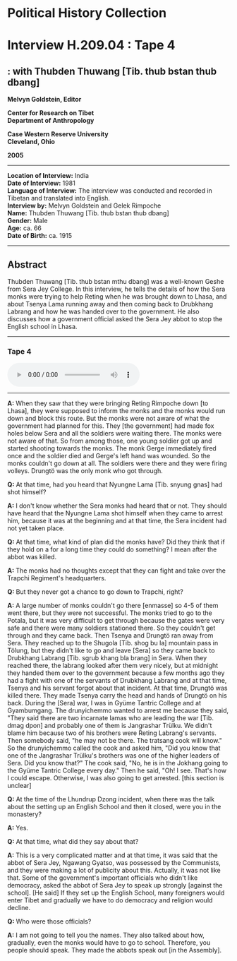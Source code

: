 # Political History Collection  
# Interview H.209.04 : Tape 4  
##  : with Thubden Thuwang [Tib. thub bstan thub dbang]  
  
**Melvyn Goldstein, Editor**  

**Center for Research on Tibet**  
**Department of Anthropology**  

**Case Western Reserve University**  
**Cleveland, Ohio**  

**2005**  

---  
**Location of Interview:** India  
**Date of Interview:** 1981  
**Language of Interview:** The interview was conducted and recorded in Tibetan and translated into English.  
**Interview by:** Melvyn Goldstein and Gelek Rimpoche  
**Name:** Thubden Thuwang [Tib. thub bstan thub dbang]  
**Gender:** Male  
**Age:** ca. 66  
**Date of Birth:** ca. 1915  
  
---  
## Abstract  

 Thubden Thuwang [Tib. thub bstan mthu dbang] was a well-known Geshe from Sera Jey College. In this interview, he tells the details of how the Sera monks were trying to help Reting when he was brought down to Lhasa, and about Tsenya Lama running away and then coming back to Drubkhang Labrang and how he was handed over to the government. He also discusses how a government official asked the Sera Jey abbot to stop the English school in Lhasa.   

---  
### Tape 4  

<audio controls>
<source src="https://tile.loc.gov/storage-services/service/asian/asiantoha/H_0209_04/H_0209_04.mp3" type="audio/mp3">
Your browser does not support the audio element.
</audio>  

---

**A:**  When they saw that they were bringing Reting Rimpoche down [to Lhasa], they were supposed to inform the monks and the monks would run down and block this route. But the monks were not aware of what the government had planned for this. They [the government] had made fox holes below Sera and all the soldiers were waiting there. The monks were not aware of that. So from among those, one young soldier got up and started shooting towards the monks. The monk Gerge immediately fired once and the soldier died and Gerge's left hand was wounded. So the monks couldn't go down at all. The soldiers were there and they were firing volleys. Drungtö was the only monk who got through.   

**Q:**  At that time, had you heard that Nyungne Lama [Tib. snyung gnas] had shot himself?   

**A:**  I don't know whether the Sera monks had heard that or not. They should have heard that the Nyungne Lama shot himself when they came to arrest him, because it was at the beginning and at that time, the Sera incident had not yet taken place.   

**Q:**  At that time, what kind of plan did the monks have? Did they think that if they hold on a for a long time they could do something? I mean after the abbot was killed.   

**A:**  The monks had no thoughts except that they can fight and take over the Trapchi Regiment's headquarters.   

**Q:**  But they never got a chance to go down to Trapchi, right?   

**A:**  A large number of monks couldn't go there [enmasse] so 4-5 of them went there, but they were not successful. The monks tried to go to the Potala, but it was very difficult to get through because the gates were very safe and there were many soldiers stationed there. So they couldn't get through and they came back. Then Tsenya and Drungtö ran away from Sera. They reached up to the Shugola [Tib. shog bu la] mountain pass in Tölung, but they didn't like to go and leave [Sera] so they came back to Drubkhang Labrang [Tib. sgrub khang bla brang] in Sera. When they reached there, the labrang looked after them very nicely, but at midnight they handed them over to the government because a few months ago they had a fight with one of the servants of Drubkhang Labrang and at that time, Tsenya and his servant forgot about that incident. At that time, Drungtö was killed there. They made Tsenya carry the head and hands of Drungtö on his back. During the [Sera] war, I was in Gyüme Tantric College and at Gyambumgang. The drunyichemmo wanted to arrest me because they said, "They said there are two incarnate lamas who are leading the war [Tib. dmag dpon] and probably one of them is Jangrashar Trülku. We didn't blame him because two of his brothers were Reting Labrang's servants. Then somebody said, "he may not be there. The tratsang cook will know." So the drunyichemmo called the cook and asked him, "Did you know that one of the Jangrashar Trülku's brothers was one of the higher leaders of Sera. Did you know that?" The cook said, "No, he is in the Jokhang going to the Gyüme Tantric College every day." Then he said, "Oh! I see. That's how I could escape. Otherwise, I was also going to get arrested. [this section is unclear]  

**Q:**  At the time of the Lhundrup Dzong incident, when there was the talk about the setting up an English School and then it closed, were you in the monastery?   

**A:**  Yes.   

**Q:**  At that time, what did they say about that?   

**A:**  This is a very complicated matter and at that time, it was said that the abbot of Sera Jey, Ngawang Gyatso, was possessed by the Communists, and they were making a lot of publicity about this. Actually, it was not like that. Some of the government's important officials who didn't like democracy, asked the abbot of Sera Jey to speak up strongly [against the school]. [He said] If they set up the English School, many foreigners would enter Tibet and gradually we have to do democracy and religion would decline.   

**Q:**  Who were those officials?   

**A:**  I am not going to tell you the names. They also talked about how, gradually, even the monks would have to go to school. Therefore, you people should speak. They made the abbots speak out [in the Assembly].   

